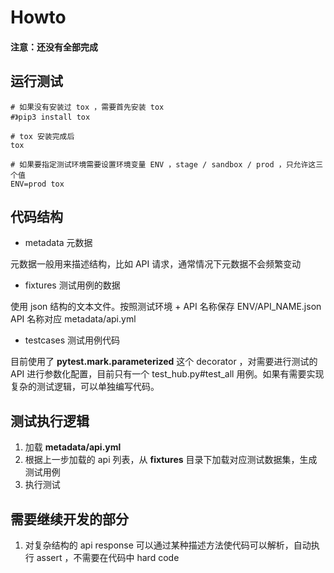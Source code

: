 # Howto

#### 注意：还没有全部完成

## 运行测试

```
# 如果没有安装过 tox ，需要首先安装 tox
#》pip3 install tox

# tox 安装完成后
tox

# 如果要指定测试环境需要设置环境变量 ENV ，stage / sandbox / prod ，只允许这三个值
ENV=prod tox
```

## 代码结构

- metadata 元数据

元数据一般用来描述结构，比如 API 请求，通常情况下元数据不会频繁变动

- fixtures 测试用例的数据

使用 json 结构的文本文件。按照测试环境 + API 名称保存 ENV/API_NAME.json
API 名称对应 metadata/api.yml

- testcases 测试用例代码

目前使用了 **pytest.mark.parameterized** 这个 decorator ，对需要进行测试的 API 进行参数化配置，目前只有一个 test_hub.py#test_all 用例。如果有需要实现复杂的测试逻辑，可以单独编写代码。

## 测试执行逻辑

1. 加载 **metadata/api.yml**
2. 根据上一步加载的 api 列表，从 **fixtures** 目录下加载对应测试数据集，生成测试用例
3. 执行测试

## 需要继续开发的部分

1. 对复杂结构的 api response 可以通过某种描述方法使代码可以解析，自动执行 assert ，不需要在代码中 hard code

